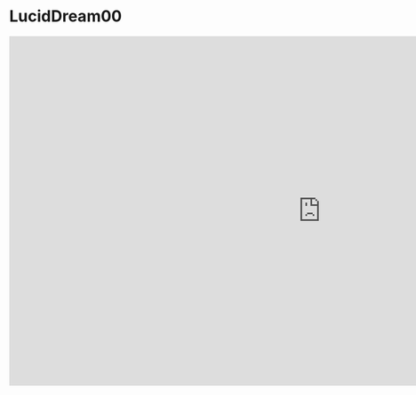 # LucidDream00
  <iframe width="1120" height="630" src="https://www.youtube.com/embed/79aP3Vkc7Vw" frameborder="0" allowfullscreen></iframe>
  
